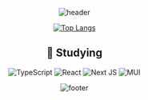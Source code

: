  <div align=center>

![header](https://capsule-render.vercel.app/api?text=Dong%20Hun,%20Kim&desc=Aspiring%20Web%20Developer&fontColor=FFFFFF&type=waving&color=000000&height=250&fontSize=70&fontAlign=70&fontAlignY=40&descAlign=70&descAlignY=65&animation=fadeIn)

[![Top Langs](https://github-readme-stats.vercel.app/api/top-langs/?username=donghun-K&langs_count=8&layout=compact&theme=radical)](https://github.com/donghun-K/github-readme-stats)

## :book: Studying
![TypeScript](https://img.shields.io/badge/typescript-%23007ACC.svg?style=for-the-badge&logo=typescript&logoColor=white)
![React](https://img.shields.io/badge/react-%2320232a.svg?style=for-the-badge&logo=react&logoColor=%2361DAFB)
![Next JS](https://img.shields.io/badge/Next-black?style=for-the-badge&logo=next.js&logoColor=white)
![MUI](https://img.shields.io/badge/MUI-%230081CB.svg?style=for-the-badge&logo=mui&logoColor=white)

![footer](https://capsule-render.vercel.app/api?section=footer&rotate=180&type=waving&color=000000&height=250)
</div>
